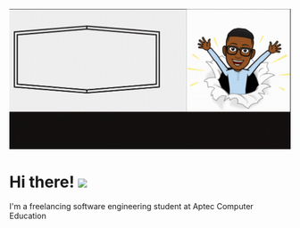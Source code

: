 ![](https://github.com/lukwiya23/lukwiya23/blob/master/assets/Bonnie%20banner.gif)
# Hi there! <img src="https://raw.githubusercontent.com/MartinHeinz/MartinHeinz/master/wave.gif" width="30px">
I'm a freelancing  software engineering student at Aptec Computer Education
